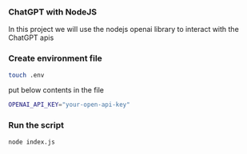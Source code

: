### ChatGPT with NodeJS

In this project we will use the nodejs openai library to interact with the ChatGPT apis

### Create environment file

```bash
touch .env
```

put below contents in the file

```bash
OPENAI_API_KEY="your-open-api-key"
```


### Run the script

```bash
node index.js
```